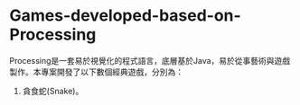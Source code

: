 # Games-developed-based-on-Processing
Processing是一套易於視覺化的程式語言，底層基於Java，易於從事藝術與遊戲製作。本專案開發了以下數個經典遊戲，分別為：
1. 貪食蛇(Snake)。



